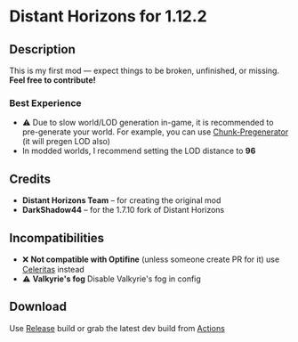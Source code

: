 # Distant Horizons for 1.12.2

## Description
This is my first mod — expect things to be broken, unfinished, or missing.  
**Feel free to contribute!**

### Best Experience
- ⚠ Due to slow world/LOD generation in-game, it is recommended to pre-generate your world. For example, you can use [Chunk-Pregenerator](https://www.curseforge.com/minecraft/mc-mods/chunkpregenerator) (it will pregen LOD also)
- In modded worlds, I recommend setting the LOD distance to **96**

## Credits

- **Distant Horizons Team** – for creating the original mod  
- **DarkShadow44** – for the 1.7.10 fork of Distant Horizons  


## Incompatibilities
- ❌ **Not compatible with Optifine** (unless someone create PR for it) use [Celeritas](https://git.taumc.org/embeddedt/celeritas) instead
- ⚠ **Valkyrie's fog** Disable Valkyrie's fog in config

## Download
Use [Release](https://github.com/Karnatour/VintageHorizons/releases) build or grab the latest dev build from [Actions](https://github.com/Karnatour/VintageHorizons/actions)
